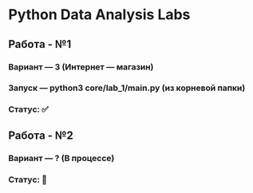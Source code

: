 # Python Data Analysis Labs

## Работа - №1

### Вариант — 3 (Интернет — магазин)

### Запуск — python3 core/lab_1/main.py (из корневой папки)

### Статус: ✅

## Работа - №2

### Вариант — ? (В процессе)

### Статус: 🔄